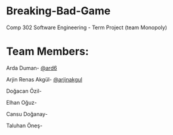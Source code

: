 # Breaking-Bad-Game
Comp 302 Software Engineering - Term Project (team Monopoly)

# Team Members:

Arda Duman- [@ard6](https://github.com/ard6)

Arjin Renas Akgül- [@arjinakgul](https://github.com/arjinakgul)

Doğacan Özil-

Elhan Oğuz-

Cansu Doğanay-

Taluhan Öneş-
